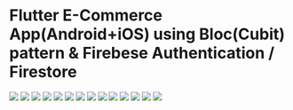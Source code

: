 # Flutter E-Commerce App(Android+iOS) using Bloc(Cubit) pattern & Firebese Authentication / Firestore

![](screenshots/splash.png)
![](screenshots/login.png)
![](screenshots/home1.png)
![](screenshots/home2.png)
![](screenshots/best_selling.png)
![](screenshots/new_arrival.png)
![](screenshots/categories.png)
![](screenshots/all_products.png)
![](screenshots/search_products.png)
![](screenshots/product_details_page.png)
![](screenshots/wishlist.png)
![](screenshots/cart.png)
![](screenshots/drawer.png)
![](screenshots/bloc_pattern.png)



